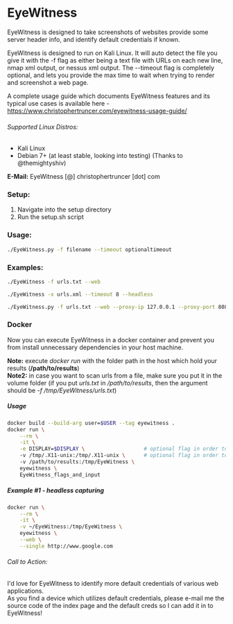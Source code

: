 EyeWitness
======

EyeWitness is designed to take screenshots of websites provide some server header info, and identify default credentials if known.

EyeWitness is designed to run on Kali Linux. It will auto detect the file you give it with the -f flag as either being a text file with URLs on each new line, nmap xml output, or nessus xml output. The --timeout flag is completely optional, and lets you provide the max time to wait when trying to render and screenshot a web page.

A complete usage guide which documents EyeWitness features and its typical use cases is available here - https://www.christophertruncer.com/eyewitness-usage-guide/

###### Supported Linux Distros:
* Kali Linux
* Debian 7+ (at least stable, looking into testing) (Thanks to @themightyshiv)

**E-Mail:** EyeWitness [@] christophertruncer [dot] com

### Setup:
1. Navigate into the setup directory
2. Run the setup.sh script

### Usage:
```bash
./EyeWitness.py -f filename --timeout optionaltimeout
```

### Examples:
```bash
./EyeWitness -f urls.txt --web

./EyeWitness -x urls.xml --timeout 8 --headless

./EyeWitness.py -f urls.txt --web --proxy-ip 127.0.0.1 --proxy-port 8080 --proxy-type socks5 --timeout 120
```

### Docker
Now you can execute EyeWitness in a docker container and prevent you from install unnecessary dependencies in your host machine.

**Note:** execute *docker run* with the folder path in the host which hold your results (**/path/to/results**)  
**Note2:** in case you want to scan urls from a file, make sure you put it in the volume folder (if you put *urls.txt* in */path/to/results*, then the argument should be *-f /tmp/EyeWitness/urls.txt*)

##### Usage
```bash
docker build --build-arg user=$USER --tag eyewitness .
docker run \
    --rm \
    -it \
    -e DISPLAY=$DISPLAY \                   # optional flag in order to use vnc protocol
    -v /tmp/.X11-unix:/tmp/.X11-unix \      # optional flag in order to use vnc protocol
    -v /path/to/results:/tmp/EyeWitness \
    eyewitness \
    EyeWitness_flags_and_input
```

##### Example #1 - headless capturing
```bash
docker run \
    --rm \
    -it \
    -v ~/EyeWitness:/tmp/EyeWitness \
    eyewitness \
    --web \
    --single http://www.google.com
```

###### Call to Action:
I'd love for EyeWitness to identify more default credentials of various web applications.  
As you find a device which utilizes default credentials, please e-mail me the source code of the index page and the default creds so I can add it in to EyeWitness!
